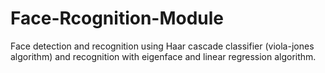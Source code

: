 # Face-Rcognition-Module
Face detection and recognition using Haar cascade classifier (viola-jones algorithm) and recognition with eigenface and linear regression algorithm.
